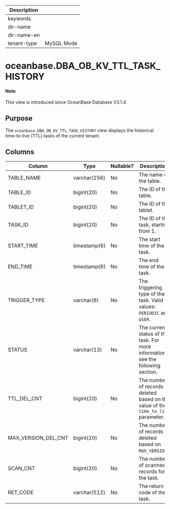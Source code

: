 | Description ||
|---|---|
| keywords ||
| dir-name ||
| dir-name-en ||
| tenant-type | MySQL Mode |

# oceanbase.DBA_OB_KV_TTL_TASK_HISTORY

<main id="notice" type='explain'>
  <h4>Note</h4>
  <p>This view is introduced since OceanBase Database V3.1.4. </p>
</main>

## Purpose

The `oceanbase.DBA_OB_KV_TTL_TASK_HISTORY` view displays the historical time-to-live (TTL) tasks of the current tenant. 

## Columns

| **Column** | **Type** | **Nullable?** | **Description** |
| --- | --- | --- | --- |
| TABLE_NAME | varchar(256) | No | The name of the table. |
| TABLE_ID | bigint(20) | No | The ID of the table. |
| TABLET_ID | bigint(20) | No | The ID of the tablet. |
| TASK_ID | bigint(20) | No | The ID of the task, starting from 1. |
| START_TIME | timestamp(6) | No | The start time of the task. |
| END_TIME | timestamp(6) | No | The end time of the task. |
| TRIGGER_TYPE | varchar(8) | No | The triggering type of the task. Valid values: `PERIODIC` and `USER`. |
| STATUS | varchar(13) | No | The current status of the task. For more information, see the following section. |
| TTL_DEL_CNT | bigint(20) | No | The number of records deleted based on the value of the `time_to_live` parameter. |
| MAX_VERSION_DEL_CNT | bigint(20) | No | The number of records deleted based on `MAX_VERSION`. |
| SCAN_CNT | bigint(20) | No | The number of scanned records for the task. |
| RET_CODE | varchar(512) | No | The return code of the task. |
